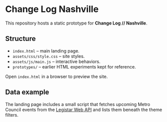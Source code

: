 # Change Log Nashville

This repository hosts a static prototype for **Change Log // Nashville**.

## Structure

- `index.html` – main landing page.
- `assets/css/style.css` – site styles.
- `assets/js/main.js` – interactive behaviors.
- `prototypes/` – earlier HTML experiments kept for reference.

Open `index.html` in a browser to preview the site.

## Data example

The landing page includes a small script that fetches upcoming Metro Council events from the [Legistar Web API](https://webapi.legistar.com/v1/nashville/Events) and lists them beneath the theme filters.
